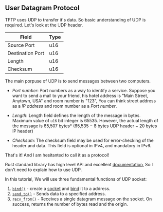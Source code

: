## User Datagram Protocol

TFTP uses UDP to transfer it's data. So basic understanding of UDP is required. Let's look at the UDP header.

| Field            | Type |
| ---------------- | ---- |
| Source Port      | u16  |
| Destination Port | u16  |
| Length           | u16  |
| Checksum         | u16  |

The main porpuse of UDP is to send messages between two computers.

- _Port number_: Port numbers as a way to identify a service. 
  Suppose you want to send a mail to your friend, his hotel address is "Main Street, Anytown, USA" and room number is "123", You can think street address as a _IP address_ and room number as a _Port number_.

- _Length_: Length field defines the length of the message in bytes. Maximum value of `u16` bit integer is 65535.
  However, the actual length of the message is 65,507 bytes* (65,535 − 8 bytes UDP header − 20 bytes IP header)

- _Checksum_: The checksum field may be used for error-checking of the header and data. This field is optional in IPv4, and mandatory in IPv6.

That's it! And I am hesitanted to call it as a protocol!

Rust standard library has high level API and excellent [documentation](https://doc.rust-lang.org/stable/std/net/struct.UdpSocket.html), 
So I don't need to explain how to use UDP.

In this tutorial, We will use three fundamental functions of UDP socket:

1. [`bind()`](https://doc.rust-lang.org/stable/std/net/struct.UdpSocket.html#method.bind) - create a [socket](https://man7.org/linux/man-pages/man7/socket.7.html) and [bind](https://man7.org/linux/man-pages/man2/bind.2.html) it to a address.
2. [`send_to()`](https://doc.rust-lang.org/stable/std/net/struct.UdpSocket.html#method.send_to) - Sends data to a specified address.
3. [`recv_from()`](https://doc.rust-lang.org/stable/std/net/struct.UdpSocket.html#method.recv_from) - Receives a single datagram message on the socket. On success, returns the number of bytes read and the origin.